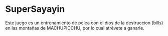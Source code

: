 # SuperSayayin
Este juego es un entrenamiento de pelea con el dios de la destruccion (bills) en las montañas de MACHUPICCHU, por lo cual atrévete a ganarle. 
